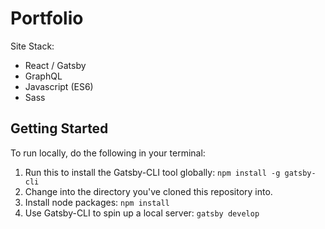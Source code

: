 # Portfolio

Site Stack:
* React / Gatsby
* GraphQL
* Javascript (ES6)
* Sass

## Getting Started

To run locally, do the following in your terminal:

1) Run this to install the Gatsby-CLI tool globally: `npm install -g gatsby-cli`
2) Change into the directory you've cloned this repository into.
2) Install node packages: `npm install`
3) Use Gatsby-CLI to spin up a local server: `gatsby develop` 